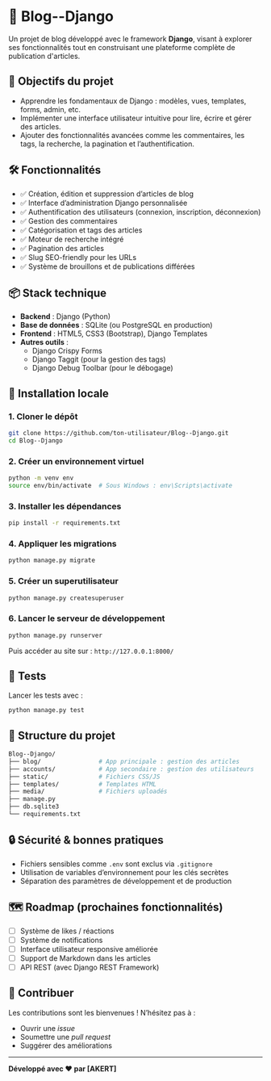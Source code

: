 # 📝 Blog--Django

Un projet de blog développé avec le framework **Django**, visant à explorer ses fonctionnalités tout en construisant une plateforme complète de publication d'articles.

## 🚀 Objectifs du projet

- Apprendre les fondamentaux de Django : modèles, vues, templates, forms, admin, etc.
- Implémenter une interface utilisateur intuitive pour lire, écrire et gérer des articles.
- Ajouter des fonctionnalités avancées comme les commentaires, les tags, la recherche, la pagination et l’authentification.

## 🛠️ Fonctionnalités

- ✅ Création, édition et suppression d’articles de blog
- ✅ Interface d’administration Django personnalisée
- ✅ Authentification des utilisateurs (connexion, inscription, déconnexion)
- ✅ Gestion des commentaires
- ✅ Catégorisation et tags des articles
- ✅ Moteur de recherche intégré
- ✅ Pagination des articles
- ✅ Slug SEO-friendly pour les URLs
- ✅ Système de brouillons et de publications différées

## 📦 Stack technique

- **Backend** : Django (Python)
- **Base de données** : SQLite (ou PostgreSQL en production)
- **Frontend** : HTML5, CSS3 (Bootstrap), Django Templates
- **Autres outils** :
  - Django Crispy Forms
  - Django Taggit (pour la gestion des tags)
  - Django Debug Toolbar (pour le débogage)

## 🧰 Installation locale

### 1. Cloner le dépôt

```bash
git clone https://github.com/ton-utilisateur/Blog--Django.git
cd Blog--Django
```

### 2. Créer un environnement virtuel

```bash
python -m venv env
source env/bin/activate  # Sous Windows : env\Scripts\activate
```

### 3. Installer les dépendances

```bash
pip install -r requirements.txt
```

### 4. Appliquer les migrations

```bash
python manage.py migrate
```

### 5. Créer un superutilisateur

```bash
python manage.py createsuperuser
```

### 6. Lancer le serveur de développement

```bash
python manage.py runserver
```

Puis accéder au site sur : `http://127.0.0.1:8000/`

## 🧪 Tests

Lancer les tests avec :

```bash
python manage.py test
```

## 📁 Structure du projet

```bash
Blog--Django/
├── blog/                # App principale : gestion des articles
├── accounts/            # App secondaire : gestion des utilisateurs
├── static/              # Fichiers CSS/JS
├── templates/           # Templates HTML
├── media/               # Fichiers uploadés
├── manage.py
├── db.sqlite3
└── requirements.txt
```

## 🔒 Sécurité & bonnes pratiques

- Fichiers sensibles comme `.env` sont exclus via `.gitignore`
- Utilisation de variables d’environnement pour les clés secrètes
- Séparation des paramètres de développement et de production

## 🗺️ Roadmap (prochaines fonctionnalités)

- [ ] Système de likes / réactions
- [ ] Système de notifications
- [ ] Interface utilisateur responsive améliorée
- [ ] Support de Markdown dans les articles
- [ ] API REST (avec Django REST Framework)

## 🤝 Contribuer

Les contributions sont les bienvenues ! N’hésitez pas à :

- Ouvrir une *issue*
- Soumettre une *pull request*
- Suggérer des améliorations


---

**Développé avec ❤️ par [AKERT]**
